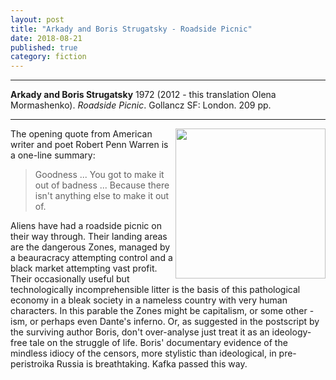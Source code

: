 ```yaml
---
layout: post
title: "Arkady and Boris Strugatsky - Roadside Picnic"
date: 2018-08-21
published: true
category: fiction
---
```



***
<b>Arkady and Boris Strugatsky</b> 1972 (2012 - this translation Olena Mormashenko). _Roadside Picnic_. Gollancz SF: London. 209 pp.

***

<img align="right" width="240" src="https://librariesaustralia.nla.gov.au/search/coverart?isbns=9780575093133%7C0575093137%7C0575093137%7C9780575093133&cc=enk&size=medium" alt="">  The opening quote from American writer and poet Robert Penn Warren is a one-line summary:
> Goodness ... You got to make it out of badness ... Because there isn't anything else to make it out of.  

Aliens have had a roadside picnic on their way through.  Their landing areas are the dangerous Zones, managed by a beauracracy attempting control and a black market attempting vast profit. Their occasionally useful but technologically incomprehensible litter is the basis of this pathological economy in a bleak society in a nameless country with very human characters.  In this parable the Zones might be capitalism, or some other -ism, or perhaps even Dante's inferno.  Or, as suggested in the postscript by the surviving author Boris, don't over-analyse just treat it as an ideology-free tale on the struggle of life.  Boris' documentary evidence of the mindless idiocy of the censors, more stylistic than ideological, in pre-peristroika Russia is breathtaking.  Kafka passed this way. 
